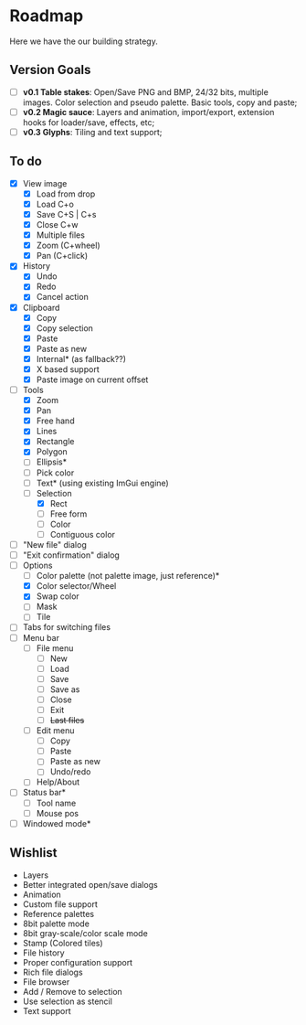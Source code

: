 Roadmap
=======

Here we have the our building strategy.

Version Goals
-------------

- [ ] **v0.1 Table stakes**: Open/Save PNG and BMP, 24/32 bits, multiple images. Color selection and pseudo palette. Basic tools, copy and paste;
- [ ] **v0.2 Magic sauce**: Layers and animation, import/export, extension hooks for loader/save, effects, etc;
- [ ] **v0.3 Glyphs**: Tiling and text support;

To do
-----

- [x] View image
  - [x] Load from drop
  - [x] Load C+o
  - [x] Save C+S | C+s
  - [x] Close C+w
  - [x] Multiple files
  - [x] Zoom (C+wheel)
  - [x] Pan (C+click)
- [x] History
  - [x] Undo
  - [x] Redo
  - [x] Cancel action
- [x] Clipboard
  - [x] Copy
  - [x] Copy selection
  - [x] Paste
  - [x] Paste as new
  - [x] Internal* (as fallback??)
  - [x] X based support
  - [x] Paste image on current offset
- [ ] Tools
  - [x] Zoom
  - [x] Pan
  - [x] Free hand
  - [x] Lines
  - [x] Rectangle
  - [x] Polygon
  - [ ] Ellipsis*
  - [ ] Pick color
  - [ ] Text* (using existing ImGui engine)
  - [ ] Selection
    - [x] Rect
    - [ ] Free form
    - [ ] Color
    - [ ] Contiguous color
- [ ] "New file" dialog
- [ ] "Exit confirmation" dialog
- [ ] Options
  - [ ] Color palette (not palette image, just reference)*
  - [x] Color selector/Wheel
  - [x] Swap color
  - [ ] Mask
  - [ ] Tile
- [ ] Tabs for switching files
- [ ] Menu bar
  - [ ] File menu
    - [ ] New
    - [ ] Load 
    - [ ] Save
    - [ ] Save as 
    - [ ] Close
    - [ ] Exit
    - [ ] ~~Last files~~
  - [ ] Edit menu
    - [ ] Copy
    - [ ] Paste
    - [ ] Paste as new
    - [ ] Undo/redo
  - [ ] Help/About
- [ ] Status bar*
  - [ ] Tool name
  - [ ] Mouse pos
- [ ] Windowed mode*

Wishlist
--------

- Layers
- Better integrated open/save dialogs
- Animation
- Custom file support
- Reference palettes
- 8bit palette mode
- 8bit gray-scale/color scale mode
- Stamp (Colored tiles)
- File history
- Proper configuration support
- Rich file dialogs
- File browser
- Add / Remove to selection
- Use selection as stencil
- Text support
